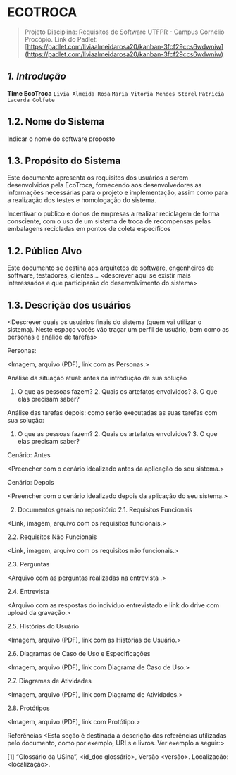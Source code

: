 # ECOTROCA

> Projeto Disciplina: Requisitos de Software
> UTFPR - Campus Cornélio Procópio.
Link do Padlet: [https://padlet.com/liviaalmeidarosa20/kanban-3fcf29ccs6wdwniw](https://padlet.com/liviaalmeidarosa20/kanban-3fcf29ccs6wdwniw)

***1. Introdução***
---------------------------------------------------------
**Time EcoTroca**
`Livia Almeida Rosa` 
`Maria Vitoria Mendes Storel` 
`Patricia Lacerda Golfete` 

1.2. Nome do Sistema
----------------------------------------------------------
Indicar o nome do software proposto

1.3. Propósito do Sistema
----------------------------------------------------------
Este documento apresenta os requisitos dos usuários a serem desenvolvidos pela EcoTroca, fornecendo aos desenvolvedores as informações necessárias para o projeto e implementação, assim como para a realização dos testes e homologação do sistema.

Incentivar o publico e donos de empresas a realizar reciclagem de forma consciente, com o uso de um sistema de troca de recompensas pelas embalagens recicladas em pontos de coleta específicos

1.2. Público Alvo
------------------------------------------------------------
Este documento se destina aos arquitetos de software, engenheiros de software, testadores, clientes... <descrever aqui se existir mais interessados e que participarão do desenvolvimento do sistema>

1.3. Descrição dos usuários
------------------------------------------------------------
<Descrever quais os usuários finais do sistema (quem vai utilizar o sistema). Neste espaço vocês vão traçar um perfil de usuário, bem como as personas e análide de tarefas>

Personas:

<Imagem, arquivo (PDF), link com as Personas.>

Análise da situação atual: antes da introdução de sua solução

1. O que as pessoas fazem? 2. Quais os artefatos envolvidos? 3. O que elas precisam saber?

Análise das tarefas depois: como serão executadas as suas tarefas com sua solução:

1. O que as pessoas fazem? 2. Quais os artefatos envolvidos? 3. O que elas precisam saber?

Cenário: Antes

<Preencher com o cenário idealizado antes da aplicação do seu sistema.>

Cenário: Depois

<Preencher com o cenário idealizado depois da aplicação do seu sistema.>

2. Documentos gerais no repositório
2.1. Requisitos Funcionais

<Link, imagem, arquivo com os requisitos funcionais.>

2.2. Requisitos Não Funcionais

<Link, imagem, arquivo com os requisitos não funcionais.>

2.3. Perguntas

<Arquivo com as perguntas realizadas na entrevista .>

2.4. Entrevista

<Arquivo com as respostas do indivíduo entrevistado e link do drive com upload da gravação.>

2.5. Histórias do Usuário

<Imagem, arquivo (PDF), link com as Histórias de Usuário.>

2.6. Diagramas de Caso de Uso e Especificações

<Imagem, arquivo (PDF), link com Diagrama de Caso de Uso.>

2.7. Diagramas de Atividades

<Imagem, arquivo (PDF), link com Diagrama de Atividades.>

2.8. Protótipos

<Imagem, arquivo (PDF), link com Protótipo.>

Referências
<Esta seção é destinada à descrição das referências utilizadas pelo documento, como por exemplo, URLs e livros. Ver exemplo a seguir:>

[1] “Glossário da USina”, <id_doc glossário>, Versão <versão>. Localização: <localização>.
